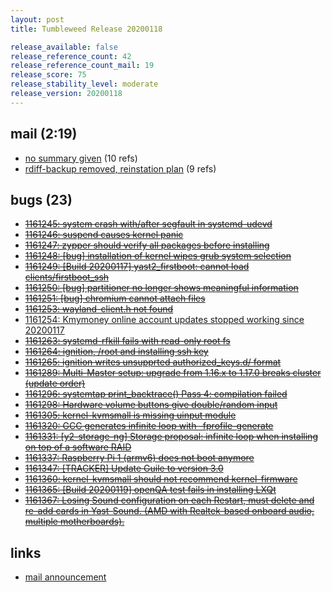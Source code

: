 ```yaml
---
layout: post
title: Tumbleweed Release 20200118

release_available: false
release_reference_count: 42
release_reference_count_mail: 19
release_score: 75
release_stability_level: moderate
release_version: 20200118
---
```


## mail (2:19)

- [no summary given](https://github.com/boombatower/tumbleweed-review/issues/10) (10 refs)
- [rdiff-backup removed, reinstation plan](https://lists.opensuse.org/opensuse-factory/2020-01/msg00252.html) (9 refs)

## bugs (23)

<!--more-->

- ~~[1161245: system crash with/after segfault in systemd-udevd](https://bugzilla.opensuse.org/show_bug.cgi?id=1161245)~~
- ~~[1161246: suspend causes kernel panic](https://bugzilla.opensuse.org/show_bug.cgi?id=1161246)~~
- ~~[1161247: zypper should verify all packages before installing](https://bugzilla.opensuse.org/show_bug.cgi?id=1161247)~~
- ~~[1161248: \[bug\] installation of kernel wipes grub system selection](https://bugzilla.opensuse.org/show_bug.cgi?id=1161248)~~
- ~~[1161249: \[Build 20200117\] yast2_firstboot: cannot load clients/firstboot_ssh](https://bugzilla.opensuse.org/show_bug.cgi?id=1161249)~~
- ~~[1161250: \[bug\] partitioner no longer shows meaningful information](https://bugzilla.opensuse.org/show_bug.cgi?id=1161250)~~
- ~~[1161251: \[bug\] chromium cannot attach files](https://bugzilla.opensuse.org/show_bug.cgi?id=1161251)~~
- ~~[1161253: wayland-client.h not found](https://bugzilla.opensuse.org/show_bug.cgi?id=1161253)~~
- [1161254: Kmymoney online account updates stopped working since 20200117](https://bugzilla.opensuse.org/show_bug.cgi?id=1161254)
- ~~[1161263: systemd-rfkill fails with read-only root fs](https://bugzilla.opensuse.org/show_bug.cgi?id=1161263)~~
- ~~[1161264: ignition, /root and installing ssh key](https://bugzilla.opensuse.org/show_bug.cgi?id=1161264)~~
- ~~[1161265: ignition writes unsupprted authorized_keys.d/ format](https://bugzilla.opensuse.org/show_bug.cgi?id=1161265)~~
- ~~[1161289: Multi-Master setup: upgrade from 1.16.x to 1.17.0 breaks cluster (update order)](https://bugzilla.opensuse.org/show_bug.cgi?id=1161289)~~
- ~~[1161296: systemtap print_backtrace() Pass 4: compilation failed](https://bugzilla.opensuse.org/show_bug.cgi?id=1161296)~~
- ~~[1161298: Hardware volume buttons give double/random input](https://bugzilla.opensuse.org/show_bug.cgi?id=1161298)~~
- ~~[1161305: kernel-kvmsmall is missing uinput module](https://bugzilla.opensuse.org/show_bug.cgi?id=1161305)~~
- ~~[1161320: GCC generates infinite loop with -fprofile-generate](https://bugzilla.opensuse.org/show_bug.cgi?id=1161320)~~
- ~~[1161331: \[y2-storage-ng\] Storage proposal: infinite loop when installing on top of a software RAID](https://bugzilla.opensuse.org/show_bug.cgi?id=1161331)~~
- ~~[1161337: Raspberry Pi 1 (armv6) does not boot anymore](https://bugzilla.opensuse.org/show_bug.cgi?id=1161337)~~
- ~~[1161347: \[TRACKER\] Update Guile to version 3.0](https://bugzilla.opensuse.org/show_bug.cgi?id=1161347)~~
- ~~[1161360: kernel-kvmsmall should not recommend kernel-firmware](https://bugzilla.opensuse.org/show_bug.cgi?id=1161360)~~
- ~~[1161365: \[Build 20200119\] openQA test fails in installing LXQt](https://bugzilla.opensuse.org/show_bug.cgi?id=1161365)~~
- ~~[1161367: Losing  Sound configuration on each Restart, must delete and re-add cards in Yast-Sound. (AMD with Realtek-based onboard audio, multiple motherboards).](https://bugzilla.opensuse.org/show_bug.cgi?id=1161367)~~



## links

- [mail announcement](https://github.com/boombatower/tumbleweed-review/issues/10)
